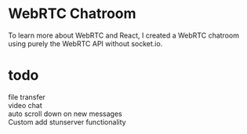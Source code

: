 # WebRTC Chatroom

To learn more about WebRTC and React, I created a WebRTC chatroom using purely the WebRTC API without socket.io.

# todo
file transfer\
video chat\
auto scroll down on new messages\
Custom add stunserver functionality
